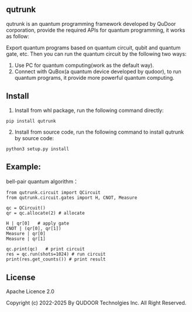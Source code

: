 ## qutrunk
qutrunk is an quantum programming framework developed by QuDoor corporation, provide the required APIs for quantum programming, it works as follow: 

Export quantum programs based on quantum circuit, qubit and quantum gate, etc. Then you can run the 
quantum circuit by the following two ways:
1. Use PC for quantum computing(work as the default way). 
2. Connect with QuBox(a quantum device developed by qudoor), to run quantum programs, it provide more powerful quantum computing. 

## Install
1. Install from whl package, run the following command directly:
```
pip install qutrunk
```

2. Install from source code, run the following command to install qutrunk by source code:
```
python3 setup.py install
```

## Example:
bell-pair quantum algorithm：

```
from qutrunk.circuit import QCircuit
from qutrunk.circuit.gates import H, CNOT, Measure

qc = QCircuit()
qr = qc.allocate(2) # allocate

H | qr[0]   # apply gate
CNOT | (qr[0], qr[1])
Measure | qr[0]
Measure | qr[1]

qc.print(qc)   # print circuit
res = qc.run(shots=1024) # run circuit
print(res.get_counts()) # print result
```

 ## License
 Apache Licence 2.0

 Copyright (c) 2022-2025 By QUDOOR Technolgies Inc. All Right Reserved.